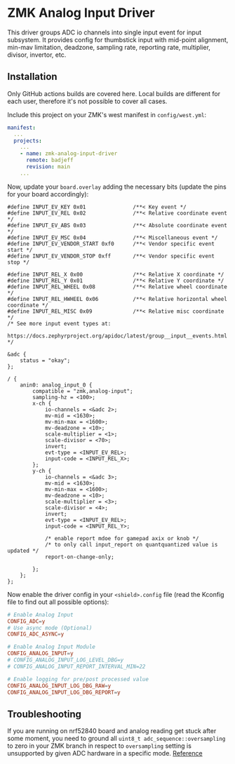 # ZMK Analog Input Driver

This driver groups ADC io channels into single input event for input subsystem. It provides config for thumbstick input with mid-point alignment, min-mav limitation, deadzone, sampling rate, reporting rate, multiplier, divisor, invertor, etc.

## Installation

Only GitHub actions builds are covered here. Local builds are different for each user, therefore it's not possible to cover all cases.

Include this project on your ZMK's west manifest in `config/west.yml`:

```yml
manifest:
  ...
  projects:
    ...
    - name: zmk-analog-input-driver
      remote: badjeff
      revision: main
    ...
```

Now, update your `board.overlay` adding the necessary bits (update the pins for your board accordingly):

```dts
#define INPUT_EV_KEY 0x01               /**< Key event */
#define INPUT_EV_REL 0x02               /**< Relative coordinate event */
#define INPUT_EV_ABS 0x03               /**< Absolute coordinate event */
#define INPUT_EV_MSC 0x04               /**< Miscellaneous event */
#define INPUT_EV_VENDOR_START 0xf0      /**< Vendor specific event start */
#define INPUT_EV_VENDOR_STOP 0xff       /**< Vendor specific event stop */

#define INPUT_REL_X 0x00                /**< Relative X coordinate */
#define INPUT_REL_Y 0x01                /**< Relative Y coordinate */
#define INPUT_REL_WHEEL 0x08            /**< Relative wheel coordinate */
#define INPUT_REL_HWHEEL 0x06           /**< Relative horizontal wheel coordinate */
#define INPUT_REL_MISC 0x09             /**< Relative misc coordinate */
/* See more input event types at:
   https://docs.zephyrproject.org/apidoc/latest/group__input__events.html
*/

&adc {
	status = "okay";
};

/ {
	anin0: analog_input_0 {
		compatible = "zmk,analog-input";
		sampling-hz = <100>;
		x-ch {
			io-channels = <&adc 2>;
			mv-mid = <1630>;
			mv-min-max = <1600>;
			mv-deadzone = <10>;
			scale-multiplier = <1>;
			scale-divisor = <70>;
			invert;
			evt-type = <INPUT_EV_REL>;
			input-code = <INPUT_REL_X>;
		};
		y-ch {
			io-channels = <&adc 3>;
			mv-mid = <1630>;
			mv-min-max = <1600>;
			mv-deadzone = <10>;
			scale-multiplier = <3>;
			scale-divisor = <4>;
			invert;
			evt-type = <INPUT_EV_REL>;
			input-code = <INPUT_REL_Y>;

			/* enable report mdoe for gamepad axix or knob */
			/* to only call input_report on quantquantized value is updated */
			report-on-change-only;

		};
	};
};
```

Now enable the driver config in your `<shield>.config` file (read the Kconfig file to find out all possible options):

```conf
# Enable Analog Input
CONFIG_ADC=y
# Use async mode (Optional)
CONFIG_ADC_ASYNC=y

# Enable Analog Input Module
CONFIG_ANALOG_INPUT=y
# CONFIG_ANALOG_INPUT_LOG_LEVEL_DBG=y
# CONFIG_ANALOG_INPUT_REPORT_INTERVAL_MIN=22

# Enable logging for pre/post processed value
CONFIG_ANALOG_INPUT_LOG_DBG_RAW=y
CONFIG_ANALOG_INPUT_LOG_DBG_REPORT=y

```

## Troubleshooting

If you are running on nrf52840 board and analog reading get stuck after some moment, you need to ground all `uint8_t adc_sequence::oversampling` to zero in your ZMK branch in respect to `oversampling` setting is unsupported by given ADC hardware in a specific mode. [Reference](https://docs.zephyrproject.org/apidoc/latest/structadc__sequence.html#a233e8b20b57bb2fdbebf2c85f076c802)

